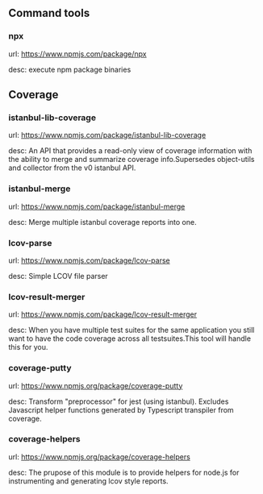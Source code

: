 
## Command tools

### npx

url: https://www.npmjs.com/package/npx

desc: execute npm package binaries


## Coverage

### istanbul-lib-coverage

url: https://www.npmjs.com/package/istanbul-lib-coverage

desc: An API that provides a read-only view of coverage information with the ability to merge and summarize coverage info.Supersedes object-utils and collector from the v0 istanbul API.

### istanbul-merge

url: https://www.npmjs.com/package/istanbul-merge

desc: Merge multiple istanbul coverage reports into one.

### lcov-parse

url: https://www.npmjs.com/package/lcov-parse

desc: Simple LCOV file parser

### lcov-result-merger

url: https://www.npmjs.com/package/lcov-result-merger

desc: When you have multiple test suites for the same application you still want to have the code coverage across all testsuites.This tool will handle this for you.

### coverage-putty

url: https://www.npmjs.org/package/coverage-putty

desc: Transform "preprocessor" for jest (using istanbul). Excludes Javascript helper functions generated by Typescript transpiler from coverage.

### coverage-helpers

url: https://www.npmjs.org/package/coverage-helpers

desc: The prupose of this module is to provide helpers for node.js for instrumenting and generating lcov style reports.